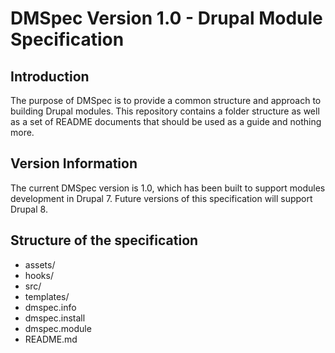 # DMSpec Version 1.0 - Drupal Module Specification

## Introduction
The purpose of DMSpec is to provide a common structure and approach to building
Drupal modules. This repository contains a folder structure as well as a set of
README documents that should be used as a guide and nothing more.

## Version Information
The current DMSpec version is 1.0, which has been built to support modules
development in Drupal 7. Future versions of this specification will support
Drupal 8.

## Structure of the specification

* assets/
* hooks/
* src/
* templates/
* dmspec.info
* dmspec.install
* dmspec.module
* README.md
